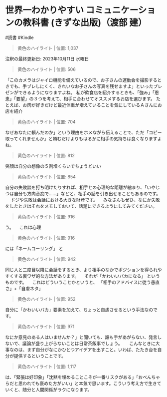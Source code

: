 # 世界一わかりやすい コミュニケーションの教科書 (きずな出版)（渡部 建）

#読書 #Kindle

> 黄色のハイライト | 位置: 1,037

注釈の最終更新日: 2023年10月11日 水曜日


> 黄色のハイライト | 位置: 506

「このカメラはジャイロ機能を備えているので、お子さんの運動会を撮影するときでも、手ブレしにくく、きれいなお子さんの写真を残せますよ」といったプレゼンができるようになりますよね。 私が飲食店を紹介するときも、「強み」「恩恵」「要望」の３つを考えて、相手に合わせてオススメするお店を選びます。 たとえば、お肉が好きだけど最近体重が増えていることを気にしているＡさんにお店を紹介


> 黄色のハイライト | 位置: 704

なぜあなたに頼んだのか」という理由をホメながら伝えることで、ただ「コピー取ってくれませんか」と頼むだけよりもはるかに相手の気持ちは良くなりますよね。


> 黄色のハイライト | 位置: 812

笑顔は自分の想像の５割増くらいでちょうどいい


> 黄色のハイライト | 位置: 854

自分の失敗談を打ち明けたりすれば、相手との心理的な距離が縮まり、「いやじつは自分も方向音痴で……」などと、相手の話を引き出せることもあるのです。 　 ドジや失敗は会話における大きな財産です。 　みなさんもぜひ、なにか失敗をしたときはそれをメモしておいて、話題にできるようにしてみてください。


> 黄色のハイライト | 位置: 916

う。 　これは心理


> 黄色のハイライト | 位置: 916

には「ネームコーリング」 と


> 黄色のハイライト | 位置: 942

同じ人と二度目以降に会話をするとき、より相手のなかでポジションを得られやすくする裏ワザ的な方法があります。 　それが「かわいいバカになる」 というものです。 　これはどういうことかというと、 「相手のアドバイスに従う愚直さ」+「自虐ネタ」


> 黄色のハイライト | 位置: 952

自分に「かわいいバカ」要素を加えて、ちょっと自虐させるという手法なのです。


> 黄色のハイライト | 位置: 971

なにか意見のある人はいませんか？」と聞いても、誰も手があがらない、発言しないで、議論が盛り上がらないことは日常茶飯事でしょう。 　 こんなときに大事なのは、まず自分がなにかひとつアイデアを出すこと。いわば、たたき台を自分が提供するということです。


> 黄色のハイライト | 位置: 1,117

は、「緊張は好印象」「沈黙を埋めることこそが一番リスクがある」「おべんちゃらだと思われても褒めた方がいい」と本気で思います。こういう考え方で生きていくと、随分と人間関係がラクになります。



